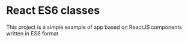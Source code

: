 # React ES6 classes

This project is a simple example of app based on ReactJS components written in ES6 format



